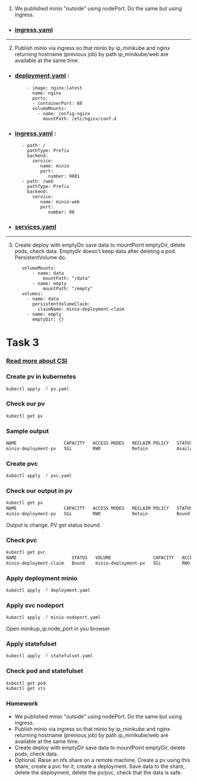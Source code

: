 1. We published minio "outside" using nodePort. Do the same but using ingress.
* ### [ingress.yaml](https://github.com/maxonchikbk/epam/blob/main/5.Kubernetes/task_3/ingress.yaml)
___
2. Publish minio via ingress so that minio by ip_minikube and nginx returning hostname (previous job) by path ip_minikube/web are available at the same time.
* ### [deployment.yaml](https://github.com/maxonchikbk/epam/blob/main/5.Kubernetes/task_3/deployment.yaml) :
```
        - image: nginx:latest
          name: nginx
          ports:
          - containerPort: 80
          volumeMounts:
            - name: config-nginx
              mountPath: /etc/nginx/conf.d
```              
* ### [ingress.yaml](https://github.com/maxonchikbk/epam/blob/main/5.Kubernetes/task_3/ingress.yaml) :

```
      - path: /
        pathType: Prefix
        backend:
          service:
             name: minio
             port: 
                number: 9001
      - path: /web
        pathType: Prefix
        backend:
          service:
             name: minio-web
             port: 
                number: 80
```
* ### [services.yaml](https://github.com/maxonchikbk/epam/blob/main/5.Kubernetes/task_3/services.yaml)
___
3. Create deploy with emptyDir save data to mountPoint emptyDir, delete pods, check data.
Emptydir doesn't keep data after deleting a pod. PersistentVolume do.
```
      volumeMounts:
          - name: data
              mountPath: "/data"              
          - name: empty
              mountPath: "/empty" 
      volumes:      
        - name: data
          persistentVolumeClaim:
            claimName: minio-deployment-claim
        - name: empty
          emptyDir: {}        
```
# Task 3
### [Read more about CSI](https://habr.com/ru/company/flant/blog/424211/)
### Create pv in kubernetes
```bash
kubectl apply -f pv.yaml
```
### Check our pv
```bash
kubectl get pv
```
### Sample output
```bash
NAME                  CAPACITY   ACCESS MODES   RECLAIM POLICY   STATUS      CLAIM   STORAGECLASS   REASON   AGE
minio-deployment-pv   5Gi        RWO            Retain           Available                                   5s
```
### Create pvc
```bash
kubectl apply -f pvc.yaml
```
### Check our output in pv 
```bash
kubectl get pv
NAME                  CAPACITY   ACCESS MODES   RECLAIM POLICY   STATUS   CLAIM                            STORAGECLASS   REASON   AGE
minio-deployment-pv   5Gi        RWO            Retain           Bound    default/minio-deployment-claim                           94s
```
Output is change. PV get status bound.
### Check pvc
```bash
kubectl get pvc
NAME                     STATUS   VOLUME                CAPACITY   ACCESS MODES   STORAGECLASS   AGE
minio-deployment-claim   Bound    minio-deployment-pv   5Gi        RWO                           79s
```
### Apply deployment minio
```bash
kubectl apply -f deployment.yaml
```
### Apply svc nodeport
```bash
kubectl apply -f minio-nodeport.yaml
```
Open minikup_ip:node_port in you browser
### Apply statefulset
```bash
kubectl apply -f statefulset.yaml
```
### Check pod and statefulset
```bash
kubectl get pod
kubectl get sts
```

### Homework
* We published minio "outside" using nodePort. Do the same but using ingress.
* Publish minio via ingress so that minio by ip_minikube and nginx returning hostname (previous job) by path ip_minikube/web are available at the same time.
* Create deploy with emptyDir save data to mountPoint emptyDir, delete pods, check data.
* Optional. Raise an nfs share on a remote machine. Create a pv using this share, create a pvc for it, create a deployment. Save data to the share, delete the deployment, delete the pv/pvc, check that the data is safe.